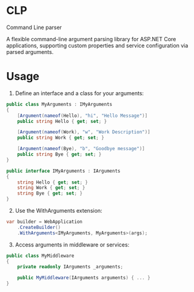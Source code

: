 # CLP
Command Line parser 

 A flexible command-line argument parsing library for ASP.NET Core applications, supporting custom properties and service configuration via parsed arguments.


# Usage

1. Define an interface and a class for your arguments:
```csharp
public class MyArguments : IMyArguments
{
    [Argument(nameof(Hello), "hi", "Hello Message")]
    public string Hello { get; set; }

    [Argument(nameof(Work), "w", "Work Description")]
    public string Work { get; set; }

    [Argument(nameof(Bye), "b", "Goodbye message")]
    public string Bye { get; set; }
}
```

```csharp
public interface IMyArguments : IArguments
{
    string Hello { get; set; }
    string Work { get; set; }
    string Bye { get; set; }
}
``` 

2. Use the WithArguments extension:
```csharp
var builder = WebApplication
    .CreateBuilder()
    .WithArguments<IMyArguments, MyArguments>(args);
```

3. Access arguments in middleware or services:
```csharp
public class MyMiddleware 
{
    private readonly IArguments _arguments;

    public MyMiddleware(IArguments arguments) { ... } 
}
```
